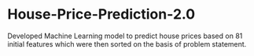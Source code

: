 # House-Price-Prediction-2.0
Developed Machine Learning model to predict house prices based on 81 initial features which were then sorted on the basis of problem statement.
